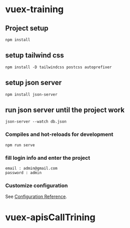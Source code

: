 # vuex-training

## Project setup
```
npm install
```
## setup tailwind css
```
npm install -D tailwindcss postcss autoprefixer
```
## setup json server
```
npm install json-server
```
## run json server until the project work
```
json-server --watch db.json
```
### Compiles and hot-reloads for development
```
npm run serve
```
### fill login info and enter the project
```
email : admin@gmail.com
password : admin
 ```
### Customize configuration
See [Configuration Reference](https://cli.vuejs.org/config/).
# vuex-apisCallTrining
